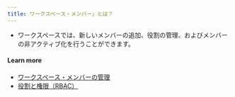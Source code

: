 ```yaml
---
title: ワークスペース・メンバー」とは？
---
```


- ワークスペースでは、新しいメンバーの追加、役割の管理、およびメンバーの非アクティブ化を行うことができます。

#### Learn more

- [ワークスペース・メンバーの管理](https://bytebase.cc/docs/get-started/step-by-step/register-accounts/#manage-members-eg-update-password)
- [役割と権限（RBAC）](https://docs.bytebase.com/administration/roles)
